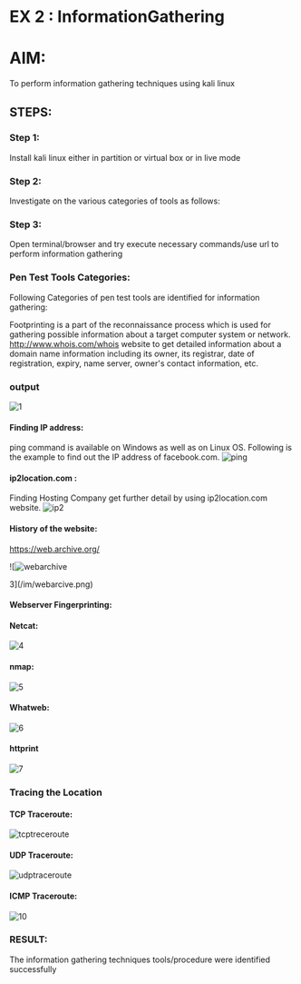 # EX 2 : InformationGathering

# AIM:

To perform information gathering techniques using kali linux 

## STEPS:

### Step 1:

Install kali linux either in partition or virtual box or in live mode

### Step 2:

Investigate on the various categories of tools as follows:

### Step 3:
Open terminal/browser and try execute necessary commands/use url to perform information gathering

### Pen Test Tools Categories:  

Following Categories of pen test tools are identified for information gathering:

Footprinting is a part of the reconnaissance process which is used for gathering possible information about a target computer system or network.
http://www.whois.com/whois website to get detailed information about a domain name information including its owner, its registrar, date of registration, expiry, name server, owner's contact information, etc.

### output
![1](/im/whois.png)

#### Finding IP address:
ping command is available on Windows as well as on Linux OS. Following is the example to find out the IP address of facebook.com.
![ping](im/kali.png)

#### ip2location.com :
Finding Hosting Company
get further detail by using ip2location.com website.
![ip2](https://github.com/Manoj162004/InformationGathering/assets/120365042/619062b3-411f-4a14-b949-d60ad9b95b41)


#### History of the website:
https://web.archive.org/

![![webarchive](https://github.com/Manoj162004/InformationGathering/assets/120365042/30205ff8-2bae-4392-99c0-b430e96122c2)

3](/im/webarcive.png)

#### Webserver Fingerprinting:

#### Netcat:
![4](/im/netcat.png)

 
#### nmap:
![5](/im/nmap.png)

#### Whatweb:

![6](/im/whatweb.png)

#### httprint

![7](/im/httprint.png)

### Tracing the Location
#### TCP Traceroute:
![tcptreceroute](https://github.com/Manoj162004/InformationGathering/assets/120365042/2f16c873-8fdd-44ce-82f7-c043389404de)

#### UDP Traceroute:

![udptraceroute](https://github.com/Manoj162004/InformationGathering/assets/120365042/48f6f804-3c6a-43c9-8d10-6eafd666a9d1)


#### ICMP Traceroute:

![10](/im/icmptraceroute.png)


### RESULT:
The information gathering techniques tools/procedure were  identified successfully

